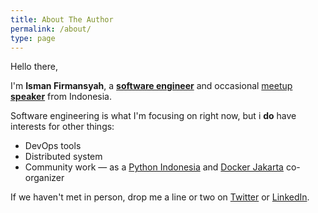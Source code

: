 ```yaml
---
title: About The Author
permalink: /about/
type: page
---
```


Hello there,

I'm **Isman Firmansyah**, a __[software engineer][github]__ and
occasional [meetup][meetup] __[speaker][speakerdeck]__ from Indonesia.

Software engineering is what I'm focusing on right now, but i __do__ have interests for other things:

* DevOps tools
* Distributed system
* Community work — as a [Python Indonesia][python-id] and [Docker Jakarta][docker-id] co-organizer

If we haven't met in person, drop me a line or two on [Twitter][twitter] or [LinkedIn][linkedin].

[linkedin]: http://www.linkedin.com/in/iromli
[meetup]: http://www.meetup.com/members/120268732/
[speakerdeck]: https://speakerdeck.com/iromli
[twitter]: https://twitter.com/iromli
[github]: https://github.com/iromli
[python-id]: http://www.python.or.id/
[docker-id]: http://www.meetup.com/Docker-Jakarta/
